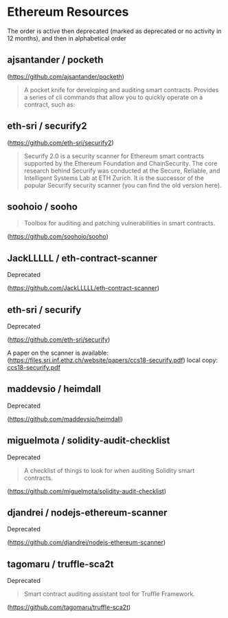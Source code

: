 # Ethereum Resources

The order is active then deprecated (marked as deprecated or no activity in 12 months), and then in alphabetical order

## ajsantander / pocketh

(https://github.com/ajsantander/pocketh)

> A pocket knife for developing and auditing smart contracts. Provides a series of cli commands that allow you to quickly operate on a contract, such as:

## eth-sri / securify2

(https://github.com/eth-sri/securify2)

> Securify 2.0 is a security scanner for Ethereum smart contracts supported by the Ethereum Foundation and ChainSecurity. The core research behind Securify was conducted at the Secure, Reliable, and Intelligent Systems Lab at ETH Zurich.
> It is the successor of the popular Securify security scanner (you can find the old version here).

## soohoio / sooho

> Toolbox for auditing and patching vulnerabilities in smart contracts.

(https://github.com/soohoio/sooho)

## JackLLLLL / eth-contract-scanner

Deprecated

(https://github.com/JackLLLLL/eth-contract-scanner)

## eth-sri / securify

Deprecated

(https://github.com/eth-sri/securify)

A paper on the scanner is available: (https://files.sri.inf.ethz.ch/website/papers/ccs18-securify.pdf) local copy: [ccs18-securify.pdf](ccs18-securify.pdf)

## maddevsio / heimdall

Deprecated

(https://github.com/maddevsio/heimdall)

## miguelmota / solidity-audit-checklist

Deprecated

> A checklist of things to look for when auditing Solidity smart contracts.

(https://github.com/miguelmota/solidity-audit-checklist)

## djandrei / nodejs-ethereum-scanner

Deprecated

(https://github.com/djandrei/nodejs-ethereum-scanner)

## tagomaru / truffle-sca2t

Deprecated

> Smart contract auditing assistant tool for Truffle Framework.

(https://github.com/tagomaru/truffle-sca2t)
